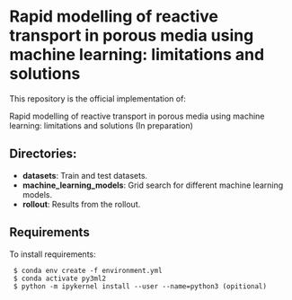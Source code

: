 # Rapid modelling of reactive transport in porous media using machine learning: limitations and solutions

This repository is the official implementation of: 

Rapid modelling of reactive transport in porous media using machine learning: limitations and solutions (In preparation)

## Directories:

- **datasets**: Train and test datasets.
- **machine_learning_models**: Grid search for different machine learning models.
- **rollout**: Results from the rollout.

## Requirements

To install requirements:

```setup
 $ conda env create -f environment.yml 
 $ conda activate py3ml2
 $ python -m ipykernel install --user --name=python3 (opitional)
```

